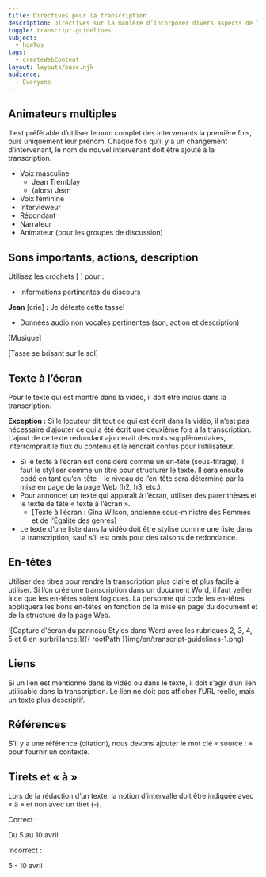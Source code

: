 ```yaml
---
title: Directives pour la transcription
description: Directives sur la manière d’incorporer divers aspects de l’audio et de la vidéo dans une transcription.
toggle: transcript-guidelines
subject:
  - howTos
tags:
  - createWebContent
layout: layouts/base.njk
audience:
  - Everyone
---
```


## Animateurs multiples

Il est préférable d’utiliser le nom complet des intervenants la première fois, puis uniquement leur prénom. Chaque fois qu’il y a un changement d’intervenant, le nom du nouvel intervenant doit être ajouté à la transcription.

- Voix masculine
  - Jean Tremblay
  - (alors) Jean
- Voix féminine
- Intervieweur
- Répondant
- Narrateur
- Animateur (pour les groupes de discussion)

## Sons importants, actions, description

Utilisez les crochets [ ] pour :

- Informations pertinentes du discours

**Jean** [crie] **:** Je déteste cette tasse!

- Données audio non vocales pertinentes (son, action et description)

[Musique]

[Tasse se brisant sur le sol]

## Texte à l’écran

Pour le texte qui est montré dans la vidéo, il doit être inclus dans la transcription.

**Exception :** Si le locuteur dit tout ce qui est écrit dans la vidéo, il n’est pas nécessaire d’ajouter ce qui a été écrit une deuxième fois à la transcription. L’ajout de ce texte redondant ajouterait des mots supplémentaires, interromprait le flux du contenu et le rendrait confus pour l’utilisateur.

- Si le texte à l’écran est considéré comme un en-tête (sous-titrage), il faut le styliser comme un titre pour structurer le texte. Il sera ensuite codé en tant qu’en-tête – le niveau de l’en-tête sera déterminé par la mise en page de la page Web (h2, h3, etc.).
- Pour annoncer un texte qui apparaît à l’écran, utiliser des parenthèses et le texte de tête « texte à l’écran ».
  - [Texte à l’écran : Gina Wilson, ancienne sous-ministre des Femmes et de l’Égalité des genres]
- Le texte d’une liste dans la vidéo doit être stylisé comme une liste dans la transcription, sauf s’il est omis pour des raisons de redondance.

## En-têtes

Utiliser des titres pour rendre la transcription plus claire et plus facile à utiliser. Si l’on crée une transcription dans un document Word, il faut veiller à ce que les en-têtes soient logiques. La personne qui code les en-têtes appliquera les bons en-têtes en fonction de la mise en page du document et de la structure de la page Web.

![Capture d'écran du panneau Styles dans Word avec les rubriques 2, 3, 4, 5 et 6 en surbrillance.]({{ rootPath }}img/en/transcript-guidelines-1.png)

## Liens

Si un lien est mentionné dans la vidéo ou dans le texte, il doit s’agir d’un lien utilisable dans la transcription. Le lien ne doit pas afficher l’URL réelle, mais un texte plus descriptif.

## Références

S’il y a une référence (citation), nous devons ajouter le mot clé « source : » pour fournir un contexte.

## Tirets et « à »

Lors de la rédaction d’un texte, la notion d’intervalle doit être indiquée avec « à » et non avec un tiret (-).

<dl>
<dt>Correct :</dt>
<dl>Du 5 au 10 avril</dl>
<dt>Incorrect :</dt>
<dl>5 - 10 avril</dl>
</dl>
